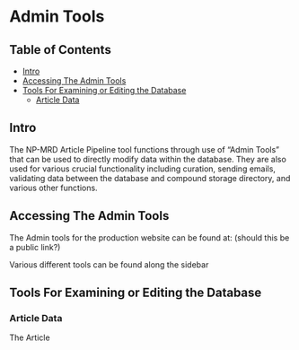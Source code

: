 # Admin Tools

## Table of Contents

- [Intro](#intro)
- [Accessing The Admin Tools](#accessing-the-admin-tools)
- [Tools For Examining or Editing the Database](#tools-for-examining-or-editing-the-database)
    - [Article Data](#article-data)

## Intro

The NP-MRD Article Pipeline tool functions through use of “Admin Tools” that can be used to directly modify data within the database. They are also used for various crucial functionality including curation, sending emails, validating data between the database and compound storage directory, and various other functions.

## Accessing The Admin Tools

The Admin tools for the production website can be found at: (should this be a public link?)

Various different tools can be found along the sidebar 

## Tools For Examining or Editing the Database 

### Article Data

The Article 